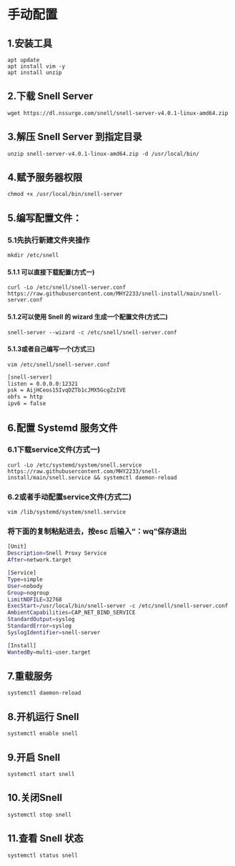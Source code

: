 # 手动配置
## 1.安装工具
    apt update 
    apt install vim -y
    apt install unzip

## 2.下载 Snell Server
    wget https://dl.nssurge.com/snell/snell-server-v4.0.1-linux-amd64.zip

## 3.解压 Snell Server 到指定目录
    unzip snell-server-v4.0.1-linux-amd64.zip -d /usr/local/bin/

## 4.赋予服务器权限
    chmod +x /usr/local/bin/snell-server
## 5.编写配置文件：

### 5.1先执行新建文件夹操作
    mkdir /etc/snell

#### 5.1.1 可以直接下载配置(方式一)
    curl -Lo /etc/snell/snell-server.conf https://raw.githubusercontent.com/MHY2233/snell-install/main/snell-server.conf

#### 5.1.2可以使用 Snell 的 wizard 生成一个配置文件(方式二)
    snell-server --wizard -c /etc/snell/snell-server.conf

#### 5.1.3或者自己编写一个(方式三)
    vim /etc/snell/snell-server.conf
```bash
[snell-server]
listen = 0.0.0.0:12321
psk = AijHCeos15IvqDZTb1cJMX5GcgZzIVE
obfs = http
ipv6 = false
```

## 6.配置 Systemd 服务文件

### 6.1下载service文件(方式一)
    curl -Lo /etc/systemd/system/snell.service https://raw.githubusercontent.com/MHY2233/snell-install/main/snell.service && systemctl daemon-reload
    
### 6.2或者手动配置service文件(方式二)

    vim /lib/systemd/system/snell.service

### 将下面的复制粘贴进去，按esc 后输入“：wq”保存退出
```bash
[Unit]
Description=Snell Proxy Service
After=network.target

[Service]
Type=simple
User=nobody
Group=nogroup
LimitNOFILE=32768
ExecStart=/usr/local/bin/snell-server -c /etc/snell/snell-server.conf
AmbientCapabilities=CAP_NET_BIND_SERVICE
StandardOutput=syslog
StandardError=syslog
SyslogIdentifier=snell-server

[Install]
WantedBy=multi-user.target
```

## 7.重载服务
    systemctl daemon-reload
## 8.开机运行 Snell
    systemctl enable snell
## 9.开启 Snell
    systemctl start snell
## 10.关闭Snell
    systemctl stop snell
## 11.查看 Snell 状态
    systemctl status snell


